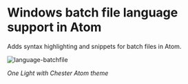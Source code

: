 # Windows batch file language support in Atom

Adds syntax highlighting and snippets for batch files in Atom.

![language-batchfile](https://cloud.githubusercontent.com/assets/534908/26175651/550d981a-3b21-11e7-8eb0-d19b3d8c60be.png)

_One Light with Chester Atom theme_
